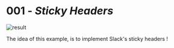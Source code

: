 # 001 - *Sticky Headers*

![result](result.gif)

The idea of this example, is to implement Slack's sticky headers !
